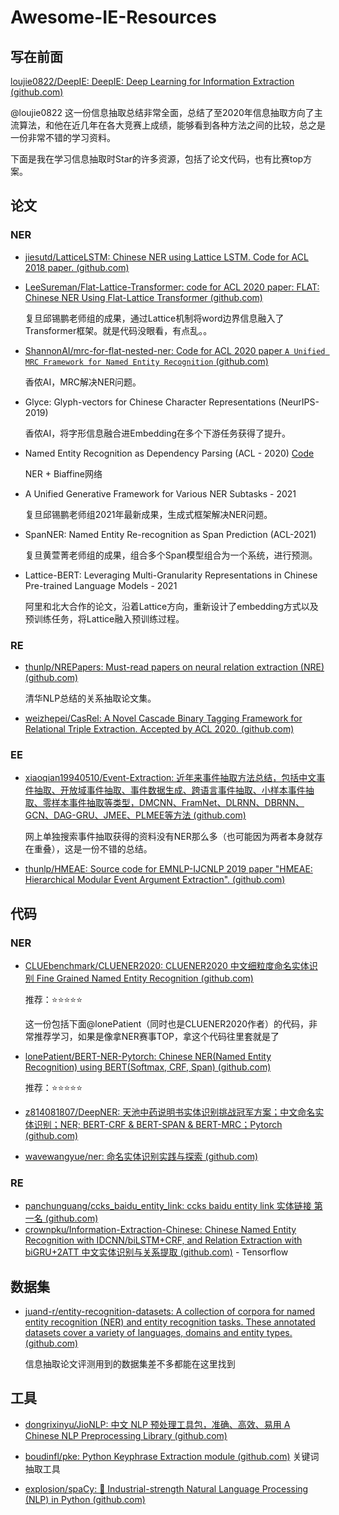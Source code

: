 # Awesome-IE-Resources

## 写在前面

[loujie0822/DeepIE: DeepIE: Deep Learning for Information Extraction (github.com)](https://github.com/loujie0822/DeepIE) 

@loujie0822 这一份信息抽取总结非常全面，总结了至2020年信息抽取方向了主流算法，和他在近几年在各大竞赛上成绩，能够看到各种方法之间的比较，总之是一份非常不错的学习资料。

下面是我在学习信息抽取时Star的许多资源，包括了论文代码，也有比赛top方案。

## 论文

### NER

- [jiesutd/LatticeLSTM: Chinese NER using Lattice LSTM. Code for ACL 2018 paper. (github.com)](https://github.com/jiesutd/LatticeLSTM)

- [LeeSureman/Flat-Lattice-Transformer: code for ACL 2020 paper: FLAT: Chinese NER Using Flat-Lattice Transformer (github.com)](https://github.com/LeeSureman/Flat-Lattice-Transformer)

  复旦邱锡鹏老师组的成果，通过Lattice机制将word边界信息融入了Transformer框架。就是代码没眼看，有点乱。。

- [ShannonAI/mrc-for-flat-nested-ner: Code for ACL 2020 paper `A Unified MRC Framework for Named Entity Recognition` (github.com)](https://github.com/ShannonAI/mrc-for-flat-nested-ner)

  香侬AI，MRC解决NER问题。
  
- Glyce: Glyph-vectors for Chinese Character Representations (NeurIPS-2019)
  
  香侬AI，将字形信息融合进Embedding在多个下游任务获得了提升。
  
- Named Entity Recognition as Dependency Parsing (ACL - 2020) [Code](https://github.com/juntaoy/biaffine-ner)
  
  NER + Biaffine网络
  
- A Unified Generative Framework for Various NER Subtasks - 2021

  复旦邱锡鹏老师组2021年最新成果，生成式框架解决NER问题。

- SpanNER: Named Entity Re-recognition as Span Prediction (ACL-2021)

  复旦黄萱菁老师组的成果，组合多个Span模型组合为一个系统，进行预测。

- Lattice-BERT: Leveraging Multi-Granularity Representations in Chinese Pre-trained Language Models - 2021

  阿里和北大合作的论文，沿着Lattice方向，重新设计了embedding方式以及预训练任务，将Lattice融入预训练过程。

### RE

- [thunlp/NREPapers: Must-read papers on neural relation extraction (NRE) (github.com)](https://github.com/thunlp/NREPapers)

  清华NLP总结的关系抽取论文集。

- [weizhepei/CasRel: A Novel Cascade Binary Tagging Framework for Relational Triple Extraction. Accepted by ACL 2020. (github.com)](https://github.com/weizhepei/CasRel)

### EE

- [xiaoqian19940510/Event-Extraction: 近年来事件抽取方法总结，包括中文事件抽取、开放域事件抽取、事件数据生成、跨语言事件抽取、小样本事件抽取、零样本事件抽取等类型，DMCNN、FramNet、DLRNN、DBRNN、GCN、DAG-GRU、JMEE、PLMEE等方法 (github.com)](https://github.com/xiaoqian19940510/Event-Extraction)

  网上单独搜索事件抽取获得的资料没有NER那么多（也可能因为两者本身就存在重叠），这是一份不错的总结。

- [thunlp/HMEAE: Source code for EMNLP-IJCNLP 2019 paper "HMEAE: Hierarchical Modular Event Argument Extraction". (github.com)](https://github.com/thunlp/HMEAE)

## 代码

### NER

- [CLUEbenchmark/CLUENER2020: CLUENER2020 中文细粒度命名实体识别 Fine Grained Named Entity Recognition (github.com)](https://github.com/CLUEbenchmark/CLUENER2020)

  推荐：⭐⭐⭐⭐⭐

  这一份包括下面@lonePatient（同时也是CLUENER2020作者）的代码，非常推荐学习，如果是像拿NER赛事TOP，拿这个代码往里套就是了

- [lonePatient/BERT-NER-Pytorch: Chinese NER(Named Entity Recognition) using BERT(Softmax, CRF, Span) (github.com)](https://github.com/lonePatient/BERT-NER-Pytorch)

  推荐：⭐⭐⭐⭐⭐

- [z814081807/DeepNER: 天池中药说明书实体识别挑战冠军方案；中文命名实体识别；NER; BERT-CRF & BERT-SPAN & BERT-MRC；Pytorch (github.com)](https://github.com/z814081807/DeepNER)

- [wavewangyue/ner: 命名实体识别实践与探索 (github.com)](https://github.com/wavewangyue/ner)

### RE

- [panchunguang/ccks_baidu_entity_link: ccks baidu entity link 实体链接 第一名 (github.com)](https://github.com/panchunguang/ccks_baidu_entity_link)
- [crownpku/Information-Extraction-Chinese: Chinese Named Entity Recognition with IDCNN/biLSTM+CRF, and Relation Extraction with biGRU+2ATT 中文实体识别与关系提取 (github.com)](https://github.com/crownpku/Information-Extraction-Chinese) - Tensorflow

## 数据集

- [juand-r/entity-recognition-datasets: A collection of corpora for named entity recognition (NER) and entity recognition tasks. These annotated datasets cover a variety of languages, domains and entity types. (github.com)](https://github.com/juand-r/entity-recognition-datasets)

  信息抽取论文评测用到的数据集差不多都能在这里找到

## 工具

- [dongrixinyu/JioNLP: 中文 NLP 预处理工具包，准确、高效、易用 A Chinese NLP Preprocessing Library (github.com)](https://github.com/dongrixinyu/JioNLP)

- [boudinfl/pke: Python Keyphrase Extraction module (github.com)](https://github.com/boudinfl/pke)  关键词抽取工具

- [explosion/spaCy: 💫 Industrial-strength Natural Language Processing (NLP) in Python (github.com)](https://github.com/explosion/spaCy)


